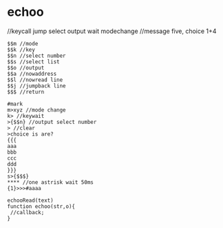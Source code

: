 # echoo

//keycall jump select output wait modechange
//message five, choice 1+4
```
$$m //mode
$$k //key
$$n //select number
$$s //select list
$$o //output
$$a //nowaddress
$$l //nowread line
$$j //jumpback line
$$$ //return

#mark
m>xyz //mode change
k> //keywait
>{$$n} //output select number
> //clear
>choice is are?
{{{
aaa
bbb
ccc
ddd
}}}
s>{$$$}
**** //one astrisk wait 50ms
{1}>>>#aaaa
```

```
echooRead(text)
function echoo(str,o){
 //callback;
}
```
